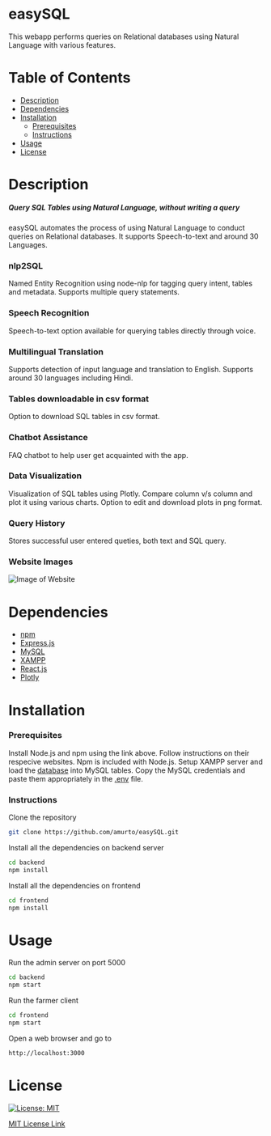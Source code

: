 # easySQL
This webapp performs queries on Relational databases using Natural Language with various features.

# Table of Contents

* [Description](https://github.com/amurto/easySQL#description)
* [Dependencies](https://github.com/amurto/easySQL#dependencies)
* [Installation](https://github.com/amurto/easySQL#installation)
  * [Prerequisites](https://github.com/amurto/easySQL#prerequisites)
  * [Instructions](https://github.com/amurto/easySQL#instructions)
* [Usage](https://github.com/amurto/easySQL#usage)
* [License](https://github.com/amurto/easySQL#license)

# Description

##### Query SQL Tables using Natural Language, without writing a query

easySQL automates the process of using Natural Language to conduct queries on Relational databases. It supports Speech-to-text and around 30 Languages.
  
### nlp2SQL
Named Entity Recognition using node-nlp for tagging query intent, tables and metadata.
Supports multiple query statements.

### Speech Recognition
Speech-to-text option available for querying tables directly through voice.

### Multilingual Translation
Supports detection of input language and translation to English.
Supports around 30 languages including Hindi.

### Tables downloadable in csv format
Option to download SQL tables in csv format.

### Chatbot Assistance
FAQ chatbot to help user get acquainted with the app.

### Data Visualization
Visualization of SQL tables using Plotly.
Compare column v/s column and plot it using various charts.
Option to edit and download plots in png format.

### Query History
Stores successful user entered queties, both text and SQL query.
 
### Website Images
![Image of Website](images/demo.jpg)

# Dependencies

* [npm](https://www.npmjs.com/)
* [Express.js](https://expressjs.com/)
* [MySQL](https://www.mysql.com/)
* [XAMPP](https://www.apachefriends.org/index.html)
* [React.js](https://reactjs.org/)
* [Plotly](https://plotly.com/javascript/)

# Installation

### Prerequisites

Install Node.js and npm using the link above. Follow instructions on their respecive websites. Npm is included with Node.js. Setup XAMPP server and load the [database](https://github.com/amurto/easySQL/blob/master/backend/database/nodemysql.sql) into MySQL tables. Copy the MySQL credentials and paste them appropriately in the [.env](https://github.com/amurto/easySQL/blob/master/backend/.env) file.

### Instructions

Clone the repository
```bash
git clone https://github.com/amurto/easySQL.git
```

Install all the dependencies on backend server
```bash
cd backend 
npm install
```

Install all the dependencies on frontend
```bash
cd frontend
npm install
```

# Usage

Run the admin server on port 5000
```bash
cd backend
npm start
```

Run the farmer client
```bash
cd frontend
npm start
```

Open a web browser and go to
```bash
http://localhost:3000
```

# License

[![License: MIT](https://img.shields.io/badge/License-MIT-yellow.svg)](https://opensource.org/licenses/MIT)

[MIT License Link](https://github.com/amurto/easySQL/blob/master/LICENSE)